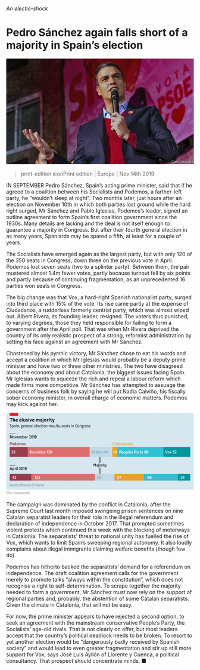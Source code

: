 ###### An electio-shock

# Pedro Sánchez again falls short of a majority in Spain’s election 

![image](images/20191116_eup502.jpg) 

> print-edition iconPrint edition | Europe | Nov 14th 2019 

IN SEPTEMBER Pedro Sánchez, Spain’s acting prime minister, said that if he agreed to a coalition between his Socialists and Podemos, a farther-left party, he “wouldn’t sleep at night”. Two months later, just hours after an election on November 10th in which both parties lost ground while the hard right surged, Mr Sánchez and Pablo Iglesias, Podemos’s leader, signed an outline agreement to form Spain’s first coalition government since the 1930s. Many details are lacking and the deal is not itself enough to guarantee a majority in Congress. But after their fourth general election in as many years, Spaniards may be spared a fifth, at least for a couple of years. 

The Socialists have emerged again as the largest party, but with only 120 of the 350 seats in Congress, down three on the previous vote in April. Podemos lost seven seats (two to a splinter party). Between them, the pair mustered almost 1.4m fewer votes, partly because turnout fell by six points and partly because of continuing fragmentation, as an unprecedented 16 parties won seats in Congress. 

The big change was that Vox, a hard-right Spanish nationalist party, surged into third place with 15% of the vote. Its rise came partly at the expense of Ciudadanos, a rudderless formerly centrist party, which was almost wiped out. Albert Rivera, its founding leader, resigned. The voters thus punished, to varying degrees, those they held responsible for failing to form a government after the April poll. That was when Mr Rivera deprived the country of its only realistic prospect of a strong, reformist administration by setting his face against an agreement with Mr Sánchez. 

Chastened by his pyrrhic victory, Mr Sánchez chose to eat his words and accept a coalition in which Mr Iglesias would probably be a deputy prime minister and have two or three other ministries. The two have disagreed about the economy and about Catalonia, the biggest issues facing Spain. Mr Iglesias wants to squeeze the rich and repeal a labour reform which made firms more competitive. Mr Sánchez has attempted to assuage the concerns of business folk by saying he will put Nadia Calviño, his fiscally sober economy minister, in overall charge of economic matters. Podemos may kick against her. 

![image](images/20191116_euc907.png) 

The campaign was dominated by the conflict in Catalonia, after the Supreme Court last month imposed swingeing prison sentences on nine Catalan separatist leaders for their role in the illegal referendum and declaration of independence in October 2017. That prompted sometimes violent protests which continued this week with the blocking of motorways in Catalonia. The separatists’ threat to national unity has fuelled the rise of Vox, which wants to limit Spain’s sweeping regional autonomy. It also loudly complains about illegal immigrants claiming welfare benefits (though few do). 

Podemos has hitherto backed the separatists’ demand for a referendum on independence. The draft coalition agreement calls for the government merely to promote talks “always within the constitution”, which does not recognise a right to self-determination. To scrape together the majority needed to form a government, Mr Sánchez must now rely on the support of regional parties and, probably, the abstention of some Catalan separatists. Given the climate in Catalonia, that will not be easy. 

For now, the prime minister appears to have rejected a second option, to seek an agreement with the mainstream conservative People’s Party, the Socialists’ age-old rivals. That is not clearly on offer, but most leaders accept that the country’s political deadlock needs to be broken. To resort to yet another election would be “dangerously badly received by Spanish society” and would lead to even greater fragmentation and stir up still more support for Vox, says José Luis Ayllón of Llorente y Cuenca, a political consultancy. That prospect should concentrate minds. ■ 

